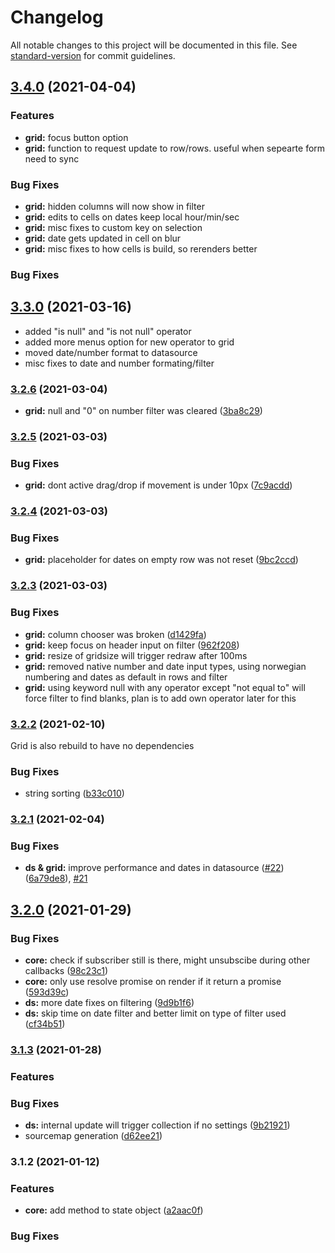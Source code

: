 # Changelog

All notable changes to this project will be documented in this file. See [standard-version](https://github.com/conventional-changelog/standard-version) for commit guidelines.

## [3.4.0](https://github.com/simple-html/simple-html/compare/v3.3.0...v3.4.0) (2021-04-04)

### Features
* **grid:** focus button option
* **grid:** function to request update to row/rows. useful when sepearte form need to sync

### Bug Fixes
* **grid:** hidden columns will now show in filter
* **grid:** edits to cells on dates keep local hour/min/sec
* **grid:** misc fixes to custom key on selection
* **grid:** date gets updated in cell on blur
* **grid:** misc fixes to how cells is build, so rerenders better

### Bug Fixes

## [3.3.0](https://github.com/simple-html/simple-html/compare/v3.2.6...v3.3.0) (2021-03-16)

* added "is null" and "is not null" operator
* added more menus option for new operator to grid
* moved date/number format to datasource
* misc fixes to date and number formating/filter

### [3.2.6](https://github.com/simple-html/simple-html/compare/v3.2.5...v3.2.6) (2021-03-04)


* **grid:** null and "0" on number filter was cleared ([3ba8c29](https://github.com/simple-html/simple-html/commits/3ba8c2963b93f995822eb809e3296356a0a1ca83))

### [3.2.5](https://github.com/simple-html/simple-html/compare/v3.2.4...v3.2.5) (2021-03-03)


### Bug Fixes

* **grid:** dont active drag/drop if movement is under 10px ([7c9acdd](https://github.com/simple-html/simple-html/commits/7c9acdd99ddad5936ef7a4fb2109cd3e150a41f0))

### [3.2.4](https://github.com/simple-html/simple-html/compare/v3.2.3...v3.2.4) (2021-03-03)


### Bug Fixes

* **grid:** placeholder for dates on empty row was not reset ([9bc2ccd](https://github.com/simple-html/simple-html/commits/9bc2ccdba4e046e83d8edf9601e6d9024dfeab67))

### [3.2.3](https://github.com/simple-html/simple-html/compare/v3.2.2...v3.2.3) (2021-03-03)


### Bug Fixes

* **grid:** column chooser was broken ([d1429fa](https://github.com/simple-html/simple-html/commits/d1429fa42f08c9dc88c84db3d5afa47ebacc88b3))
* **grid:** keep focus on header input on filter ([962f208](https://github.com/simple-html/simple-html/commits/962f208b872250b812d158b9a4dc678c46993e42))
* **grid:** resize of gridsize will trigger redraw after 100ms
* **grid:** removed native number and date input types, using norwegian numbering and dates as default in rows and filter
* **grid:** using keyword null with any operator except "not equal to" will force filter to find blanks, plan is to add own operator later for this

### [3.2.2](https://github.com/simple-html/simple-html/compare/v3.2.1...v3.2.2) (2021-02-10)

Grid is also rebuild to have no dependencies

### Bug Fixes

* string sorting ([b33c010](https://github.com/simple-html/simple-html/commits/b33c010b7f8002532b8b632bb2637ca0b91fb9a2))

### [3.2.1](https://github.com/simple-html/simple-html/compare/v3.2.0...v3.2.1) (2021-02-04)


### Bug Fixes

* **ds & grid:** improve performance and dates in datasource ([#22](https://github.com/simple-html/simple-html/issues/22)) ([6a79de8](https://github.com/simple-html/simple-html/commits/6a79de88de6ce2b0d66483d4c1f5b19973b205a2)), [#21](https://github.com/simple-html/simple-html/issues/21)

## [3.2.0](https://github.com/simple-html/simple-html/compare/v3.1.3...v3.2.0) (2021-01-29)


### Bug Fixes

* **core:** check if subscriber still is there, might unsubscibe during other callbacks ([98c23c1](https://github.com/simple-html/simple-html/commits/98c23c1636d0259002e155a3aa28a887c5b7d92d))
* **core:** only use resolve promise on render if it return a promise ([593d39c](https://github.com/simple-html/simple-html/commits/593d39c193697ed5277ffb0b1a02c36ee6293350))
* **ds:** more date fixes on filtering ([9d9b1f6](https://github.com/simple-html/simple-html/commits/9d9b1f634023b93175acb8dd3d4dab6447fe19a4))
* **ds:** skip time on date filter and better limit on type of filter used ([cf34b51](https://github.com/simple-html/simple-html/commits/cf34b51677b4b5e5c1c9ae7da3ae77ffbc6ecf4c))

### [3.1.3](https://github.com/simple-html/simple-html/compare/v3.1.2...v3.1.3) (2021-01-28)


### Features


### Bug Fixes

* **ds:** internal update will trigger collection if no settings ([9b21921](https://github.com/simple-html/simple-html/commits/9b219212d0c5e823ef7dddcadf43fe426dcacc42))
* sourcemap generation ([d62ee21](https://github.com/simple-html/simple-html/commits/d62ee2156471c06ac2940ef7e0cfe11aa8c8a10e))

### 3.1.2 (2021-01-12)


### Features

* **core:** add method to state object ([a2aac0f](https://github.com/simple-html/simple-html/commits/a2aac0fad0504abf571487978766b50c1743a4f0))


### Bug Fixes
